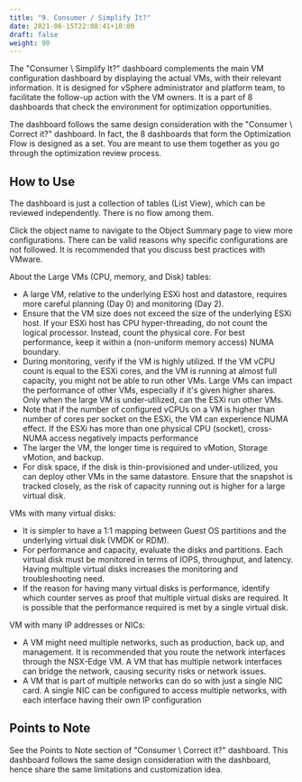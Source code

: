 ```yaml
---
title: "9. Consumer / Simplify It?"
date: 2021-06-15T22:08:41+10:00
draft: false
weight: 90
---
```


The "Consumer \ Simplify It?" dashboard complements the main VM configuration dashboard by displaying the actual VMs, with their relevant information. It is designed for vSphere administrator and platform team, to facilitate the follow-up action with the VM owners. It is a part of 8 dashboards that check the environment for optimization opportunities. 

The dashboard follows the same design consideration with the "Consumer \ Correct it?" dashboard. In fact, the 8 dashboards that form the Optimization Flow is designed as a set. You are meant to use them together as you go through the optimization review process. 

## How to Use

The dashboard is just a collection of tables (List View), which can be reviewed independently. There is no flow among them.

Click the object name to navigate to the Object Summary page to view more configurations. There can be valid reasons why specific configurations are not followed. It is recommended that you discuss best practices with VMware.

About the Large VMs (CPU, memory, and Disk) tables:
- A large VM, relative to the underlying ESXi host and datastore, requires more careful planning (Day 0) and monitoring (Day 2). 
- Ensure that the VM size does not exceed the size of the underlying ESXi host. If your ESXi host has CPU hyper-threading, do not count the logical processor. Instead, count the physical core. For best performance, keep it within a (non-uniform memory access) NUMA boundary. 
- During monitoring, verify if the VM is highly utilized. If the VM vCPU count is equal to the ESXi cores, and the VM is running at almost full capacity, you might not be able to run other VMs. Large VMs can impact the performance of other VMs, especially if it's given higher shares. Only when the large VM is under-utilized, can the ESXi run other VMs.
- Note that if the number of configured vCPUs on a VM is higher than number of cores per socket on the ESXi, the VM can experience NUMA effect. If the ESXi has more than one physical CPU (socket), cross-NUMA access negatively impacts performance
- The larger the VM, the longer time is required to vMotion, Storage vMotion, and backup.
- For disk space, if the disk is thin-provisioned and under-utilized, you can deploy other VMs in the same datastore. Ensure that the snapshot is tracked closely, as the risk of capacity running out is higher for a large virtual disk.

VMs with many virtual disks: 
- It is simpler to have a 1:1 mapping between Guest OS partitions and the underlying virtual disk (VMDK or RDM).
- For performance and capacity, evaluate the disks and partitions. Each virtual disk must be monitored in terms of IOPS, throughput, and latency. Having multiple virtual disks increases the monitoring and troubleshooting need.
- If the reason for having many virtual disks is performance, identify which counter serves as proof that multiple virtual disks are required. It is possible that the performance required is met by a single virtual disk.

VM with many IP addresses or NICs: 
- A VM might need multiple networks, such as production, back up, and management. It is recommended that you route the network interfaces through the NSX-Edge VM. A VM that has multiple network interfaces can bridge the network, causing security risks or network issues. 
- A VM that is part of multiple networks can do so with just a single NIC card. A single NIC can be configured to access multiple networks, with each interface having their own IP configuration

## Points to Note

See the Points to Note section of "Consumer \ Correct it?" dashboard. This dashboard follows the same design consideration with the dashboard, hence share the same limitations and customization idea.